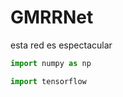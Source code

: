 # GMRRNet

esta red es espectacular


```python
import numpy as np
```


```python
import tensorflow
```
